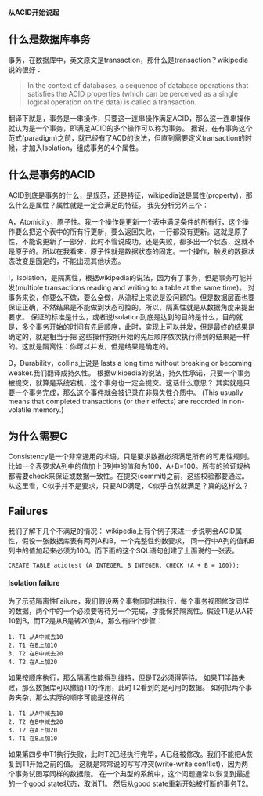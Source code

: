 **从ACID开始说起**

## 什么是数据库事务
事务，在数据库中，英文原文是transaction，那什么是transaction？wikipedia说的很好：
>  In the context of databases, a sequence of database operations that satisfies the ACID properties 
>  (which can be perceived as a single logical operation on the data) is called a transaction. 

翻译下就是，事务是一串操作，只要这一连串操作满足ACID，那么这一连串操作就认为是一个事务，即满足ACID的多个操作可以称为事务。
据说，在有事务这个范式(paradigm)之前，就已经有了ACD的说法，但直到需要定义transaction的时候，才加入Isolation，组成事务的4个属性。

## 什么是事务的ACID
ACID到底是事务的什么，是规范，还是特征，wikipedia说是属性(property)，那么什么是属性？属性就是一定会满足的特征。
我先分析另外三个：

A，Atomicity，原子性。我一个操作是更新一个表中满足条件的所有行，这个操作要么把这个表中的所有行更新，要么返回失败，一行都没有更新。这就是原子性，不能说更新了一部分，此时不管说成功，还是失败，都多出一个状态，这就不是原子的。所以在我看来，原子性就是数据状态的固定。一个操作，触发的数据状态改变是固定的，不能出现其他状态。


I，Isolation，是隔离性，根据wikipedia的说法，因为有了事务，但是事务可能并发(multiple transactions reading and writing to a table at the same time)。
对事务来说，你要么不做，要么全做，从流程上来说是没问题的。但是数据层面也要保证正确，不然结果是不能做到状态可控的，所以，隔离性就是从数据角度来提出要求。
保证的标准是什么，或者说Isolation到底是达到的目的是什么，目的就是，多个事务开始的时间有先后顺序，此时，实现上可以并发，但是最终的结果是确定的，就是相当于把
这些操作按照开始的先后顺序依次执行得到的结果是一样的。这就是隔离性：你可以并发，但是结果是确定的。

D，Durability，collins上说是 lasts a long time without breaking or becoming weaker.我们翻译成持久性。
根据wikipedia的说法，持久性承诺，只要一个事务被提交，就算是系统宕机，这个事务也一定会提交。这话什么意思？
其实就是只要一个事务完成，那么这个事件就会被记录在非易失性介质中。
(This usually means that completed transactions (or their effects) are recorded in non-volatile memory.)

## 为什么需要C

Consistency是一个非常通用的术语，只是要求数据必须满足所有的可用性规则。比如一个表要求A列中的值加上B列中的值和为100，A+B=100。所有的验证规格都需要check来保证或数据一致性。在提交(commit)之前，这些校验都要通过。从这里看，C似乎并不是要求，只要AID满足，C似乎自然就满足？真的这样么？

## Failures

我们了解下几个不满足的情况：
wikipedia上有个例子来进一步说明会ACID属性，假设一张数据库表有两列A和B，一个完整性约数要求，
同一行中A列的值和B列中的值加起来必须为100。而下面的这个SQL语句创建了上面说的一张表。
```
CREATE TABLE acidtest (A INTEGER, B INTEGER, CHECK (A + B = 100));
```

#### Isolation failure
为了示范隔离性Failure，我们假设两个事物同时进执行，每个事务视图修改同样的数据，两个中的一个必须要等待另一个完成，才能保持隔离性。假设T1是从A转10到B，而T2是从B是转20到A。那么有四个步骤：
```
1. T1 从A中减去10
2. T1 在B上加10
3. T2 在B中减去20
4. T2 在A上加20
```
如果按顺序执行，那么隔离性能得到维持，但是T2必须得等待。
如果T1半路失败，那么数据库可以撤销T1的作用，此时T2看到的是可用的数据。
如何把两个事务夹杂，那么实际的顺序可能是这样的：
```
1. T1 从A中减去10
2. T2 在B中减去20
3. T2 在A上加20
4. T1 在B上加10
```
如果第四步中T1执行失败，此时T2已经执行完毕，A已经被修改。我们不能把A恢复到T1开始之前的值。
这就是常常说的写写冲突(write-write conflict)，因为两个事务试图写同样的数据段。
在一个典型的系统中，这个问题通常以恢复到最近的一个good state状态，取消T1。
然后从good state重新开始被打断的事务T2。
